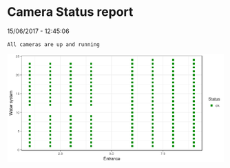 Camera Status report
================
15/06/2017 - 12:45:06

    All cameras are up and running

![](camreport_files/figure-markdown_github/unnamed-chunk-2-1.png)
